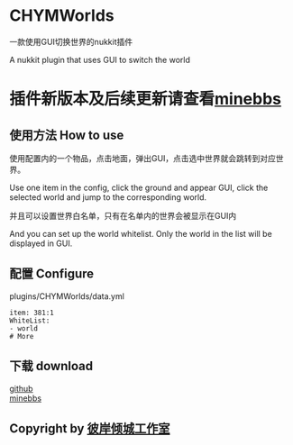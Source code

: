 # CHYMWorlds

一款使用GUI切换世界的nukkit插件  

A nukkit plugin that uses GUI to switch the world

# 插件新版本及后续更新请查看[minebbs](https://www.minebbs.com/resources/chymworlds.167/) 
## 使用方法 How to use
使用配置内的一个物品，点击地面，弹出GUI，点击选中世界就会跳转到对应世界。

Use one item in the config, click the ground and appear GUI, click the selected world and jump to the corresponding world.  

并且可以设置世界白名单，只有在名单内的世界会被显示在GUI内

And you can set up the world whitelist. Only the world in the list will be displayed in GUI.
## 配置 Configure
plugins/CHYMWorlds/data.yml
```
item: 381:1 
WhiteList:
- world
# More
```
## 下载 download
[github](https://github.com/CHXSB/CHYMWorlds/releases/download/1.0/CHYMWorlds-1.0-SNAPSHOT.jar)   
[minebbs](https://www.minebbs.com/resources/chymworlds.167/) 
## Copyright by [彼岸倾城工作室](https://baqcstudio.github.io/home) 

 
